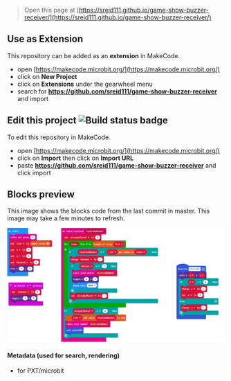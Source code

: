 
> Open this page at [https://sreid111.github.io/game-show-buzzer-receiver/](https://sreid111.github.io/game-show-buzzer-receiver/)

## Use as Extension

This repository can be added as an **extension** in MakeCode.

* open [https://makecode.microbit.org/](https://makecode.microbit.org/)
* click on **New Project**
* click on **Extensions** under the gearwheel menu
* search for **https://github.com/sreid111/game-show-buzzer-receiver** and import

## Edit this project ![Build status badge](https://github.com/sreid111/game-show-buzzer-receiver/workflows/MakeCode/badge.svg)

To edit this repository in MakeCode.

* open [https://makecode.microbit.org/](https://makecode.microbit.org/)
* click on **Import** then click on **Import URL**
* paste **https://github.com/sreid111/game-show-buzzer-receiver** and click import

## Blocks preview

This image shows the blocks code from the last commit in master.
This image may take a few minutes to refresh.

![A rendered view of the blocks](https://github.com/sreid111/game-show-buzzer-receiver/raw/master/.github/makecode/blocks.png)

#### Metadata (used for search, rendering)

* for PXT/microbit
<script src="https://makecode.com/gh-pages-embed.js"></script><script>makeCodeRender("{{ site.makecode.home_url }}", "{{ site.github.owner_name }}/{{ site.github.repository_name }}");</script>
